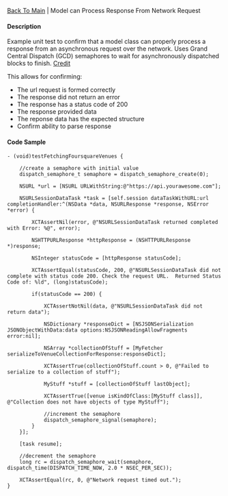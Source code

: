 [Back To Main](https://github.com/ccabanero/ios-unit-testing-patterns) | Model can Process Response From Network Request

#### Description
Example unit test to confirm that a model class can properly process a response from an asynchronous request over the network.  Uses Grand Central Dispatch (GCD) semaphores to wait for asynchronously dispatched blocks to finish.  [Credit](http://www.g8production.com/post/76942348764/wait-for-blocks-execution-using-a-dispatch-semaphore)

This allows for confirming:

* The url request is formed correctly
* The response did not return an error
* The response has a status code of 200
* The response provided data
* The reponse data has the expected structure 
* Confirm ability to parse response
 
#### Code Sample

	- (void)testFetchingFoursquareVenues {
	    
	    //create a semaphore with initial value
	    dispatch_semaphore_t semaphore = dispatch_semaphore_create(0);
	    
	    NSURL *url = [NSURL URLWithString:@"https://api.yourawesome.com"];
	    
	    NSURLSessionDataTask *task = [self.session dataTaskWithURL:url completionHandler:^(NSData *data, NSURLResponse *response, NSError *error) {
	        
	        XCTAssertNil(error, @"NSURLSessionDataTask returned completed with Error: %@", error);
	        
	        NSHTTPURLResponse *httpResponse = (NSHTTPURLResponse *)response;
	        
	        NSInteger statusCode = [httpResponse statusCode];
	        
	        XCTAssertEqual(statusCode, 200, @"NSURLSessionDataTask did not complete with status code 200. Check the request URL.  Returned Status Code of: %ld", (long)statusCode);
	        
	        if(statusCode == 200) {
	            
	            XCTAssertNotNil(data, @"NSURLSessionDataTask did not return data");
	            
	            NSDictionary *responseDict = [NSJSONSerialization JSONObjectWithData:data options:NSJSONReadingAllowFragments error:nil];
	            
	            NSArray *collectionOfStuff = [MyFetcher serializeToVenueCollectionForResponse:responseDict];
	            
	            XCTAssertTrue(collectionOfStuff.count > 0, @"Failed to serialize to a collection of stuff");
	            
	            MyStuff *stuff = [collectionOfStuff lastObject];
	            
	            XCTAssertTrue([venue isKindOfClass:[MyStuff class]], @"Collection does not have objects of type MyStuff");
	            
	            //increment the semaphore
	            dispatch_semaphore_signal(semaphore);
	        }
	    }];
	    
	    [task resume];
	    
	    //decrement the semaphore
	    long rc = dispatch_semaphore_wait(semaphore, dispatch_time(DISPATCH_TIME_NOW, 2.0 * NSEC_PER_SEC));
	    
	    XCTAssertEqual(rc, 0, @"Network request timed out.");
	}